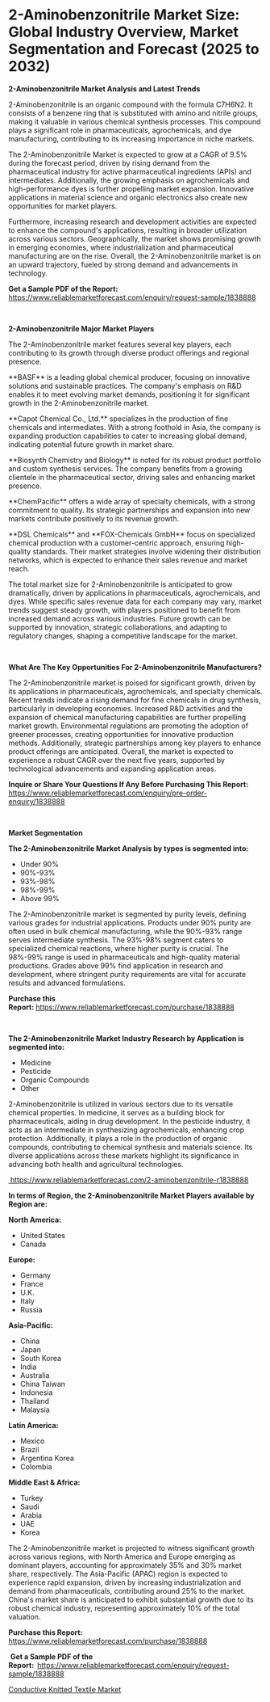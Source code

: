 <p><h1>2-Aminobenzonitrile Market Size: Global Industry Overview, Market Segmentation and Forecast (2025 to 2032)</h1></p><p><strong>2-Aminobenzonitrile Market Analysis and Latest Trends</strong></p>
<p><p>2-Aminobenzonitrile is an organic compound with the formula C7H6N2. It consists of a benzene ring that is substituted with amino and nitrile groups, making it valuable in various chemical synthesis processes. This compound plays a significant role in pharmaceuticals, agrochemicals, and dye manufacturing, contributing to its increasing importance in niche markets.</p><p>The 2-Aminobenzonitrile Market is expected to grow at a CAGR of 9.5% during the forecast period, driven by rising demand from the pharmaceutical industry for active pharmaceutical ingredients (APIs) and intermediates. Additionally, the growing emphasis on agrochemicals and high-performance dyes is further propelling market expansion. Innovative applications in material science and organic electronics also create new opportunities for market players.</p><p>Furthermore, increasing research and development activities are expected to enhance the compound's applications, resulting in broader utilization across various sectors. Geographically, the market shows promising growth in emerging economies, where industrialization and pharmaceutical manufacturing are on the rise. Overall, the 2-Aminobenzonitrile market is on an upward trajectory, fueled by strong demand and advancements in technology.</p></p>
<p><strong>Get a Sample PDF of the Report:&nbsp;</strong> <a href="https://www.reliablemarketforecast.com/enquiry/request-sample/1838888?utm_campaign=2932&utm_medium=2&utm_source=Github&utm_content=ia&utm_term=03042025&utm_id=2-aminobenzonitrile">https://www.reliablemarketforecast.com/enquiry/request-sample/1838888</a></p>
<p>&nbsp;</p>
<p><strong>2-Aminobenzonitrile Major Market Players</strong></p>
<p><p>The 2-Aminobenzonitrile market features several key players, each contributing to its growth through diverse product offerings and regional presence. </p><p>**BASF** is a leading global chemical producer, focusing on innovative solutions and sustainable practices. The company's emphasis on R&D enables it to meet evolving market demands, positioning it for significant growth in the 2-Aminobenzonitrile market.</p><p>**Capot Chemical Co., Ltd.** specializes in the production of fine chemicals and intermediates. With a strong foothold in Asia, the company is expanding production capabilities to cater to increasing global demand, indicating potential future growth in market share.</p><p>**Biosynth Chemistry and Biology** is noted for its robust product portfolio and custom synthesis services. The company benefits from a growing clientele in the pharmaceutical sector, driving sales and enhancing market presence.</p><p>**ChemPacific** offers a wide array of specialty chemicals, with a strong commitment to quality. Its strategic partnerships and expansion into new markets contribute positively to its revenue growth.</p><p>**DSL Chemicals** and **FOX-Chemicals GmbH** focus on specialized chemical production with a customer-centric approach, ensuring high-quality standards. Their market strategies involve widening their distribution networks, which is expected to enhance their sales revenue and market reach.</p><p>The total market size for 2-Aminobenzonitrile is anticipated to grow dramatically, driven by applications in pharmaceuticals, agrochemicals, and dyes. While specific sales revenue data for each company may vary, market trends suggest steady growth, with players positioned to benefit from increased demand across various industries. Future growth can be supported by innovation, strategic collaborations, and adapting to regulatory changes, shaping a competitive landscape for the market.</p></p>
<p>&nbsp;</p>
<p><strong>What Are The Key Opportunities For 2-Aminobenzonitrile Manufacturers?</strong></p>
<p><p>The 2-Aminobenzonitrile market is poised for significant growth, driven by its applications in pharmaceuticals, agrochemicals, and specialty chemicals. Recent trends indicate a rising demand for fine chemicals in drug synthesis, particularly in developing economies. Increased R&D activities and the expansion of chemical manufacturing capabilities are further propelling market growth. Environmental regulations are promoting the adoption of greener processes, creating opportunities for innovative production methods. Additionally, strategic partnerships among key players to enhance product offerings are anticipated. Overall, the market is expected to experience a robust CAGR over the next five years, supported by technological advancements and expanding application areas.</p></p>
<p><strong>Inquire or Share Your Questions If Any Before Purchasing This Report:</strong> <a href="https://www.reliablemarketforecast.com/enquiry/pre-order-enquiry/1838888?utm_campaign=2932&utm_medium=2&utm_source=Github&utm_content=ia&utm_term=03042025&utm_id=2-aminobenzonitrile">https://www.reliablemarketforecast.com/enquiry/pre-order-enquiry/1838888</a></p>
<p>&nbsp;</p>
<p><strong>Market Segmentation</strong></p>
<p><strong>The 2-Aminobenzonitrile Market Analysis by types is segmented into:</strong></p>
<p><ul><li>Under 90%</li><li>90%-93%</li><li>93%-98%</li><li>98%-99%</li><li>Above 99%</li></ul></p>
<p><p>The 2-Aminobenzonitrile market is segmented by purity levels, defining various grades for industrial applications. Products under 90% purity are often used in bulk chemical manufacturing, while the 90%-93% range serves intermediate synthesis. The 93%-98% segment caters to specialized chemical reactions, where higher purity is crucial. The 98%-99% range is used in pharmaceuticals and high-quality material productions. Grades above 99% find application in research and development, where stringent purity requirements are vital for accurate results and advanced formulations.</p></p>
<p><strong>Purchase this Report:&nbsp;</strong><a href="https://www.reliablemarketforecast.com/purchase/1838888?utm_campaign=2932&utm_medium=2&utm_source=Github&utm_content=ia&utm_term=03042025&utm_id=2-aminobenzonitrile">https://www.reliablemarketforecast.com/purchase/1838888</a></p>
<p>&nbsp;</p>
<p><strong>The 2-Aminobenzonitrile Market Industry Research by Application is segmented into:</strong></p>
<p><ul><li>Medicine</li><li>Pesticide</li><li>Organic Compounds</li><li>Other</li></ul></p>
<p><p>2-Aminobenzonitrile is utilized in various sectors due to its versatile chemical properties. In medicine, it serves as a building block for pharmaceuticals, aiding in drug development. In the pesticide industry, it acts as an intermediate in synthesizing agrochemicals, enhancing crop protection. Additionally, it plays a role in the production of organic compounds, contributing to chemical synthesis and materials science. Its diverse applications across these markets highlight its significance in advancing both health and agricultural technologies.</p></p>
<p><a href="https://www.reliablemarketforecast.com/2-aminobenzonitrile-r1838888?utm_campaign=2932&utm_medium=2&utm_source=Github&utm_content=ia&utm_term=03042025&utm_id=2-aminobenzonitrile">&nbsp;https://www.reliablemarketforecast.com/2-aminobenzonitrile-r1838888</a></p>
<p><strong>In terms of Region, the 2-Aminobenzonitrile Market Players available by Region are:</strong></p>
<p>
    <p> <strong> North America: </strong>
        <ul>
            <li>United States</li>
            <li>Canada</li>
        </ul>
        </p> 
    <p> <strong> Europe: </strong>
        <ul>
            <li>Germany</li>
            <li>France</li>
            <li>U.K.</li>
            <li>Italy</li>
            <li>Russia</li>
        </ul>
        </p> 
    <p> <strong> Asia-Pacific: </strong>
        <ul>
            <li>China</li>
            <li>Japan</li>
            <li>South Korea</li>
            <li>India</li>
            <li>Australia</li>
            <li>China Taiwan</li>
            <li>Indonesia</li>
            <li>Thailand</li>
            <li>Malaysia</li>
        </ul>
        </p> 
    <p> <strong> Latin America: </strong>
        <ul>
            <li>Mexico</li>
            <li>Brazil</li>
            <li>Argentina Korea</li>
            <li>Colombia</li>
        </ul>
        </p> 
    <p> <strong> Middle East & Africa: </strong>
        <ul>
            <li>Turkey</li>
            <li>Saudi</li>
            <li>Arabia</li>
            <li>UAE</li>
            <li>Korea</li>
        </ul>
    </p>
    </p>
<p><p>The 2-Aminobenzonitrile market is projected to witness significant growth across various regions, with North America and Europe emerging as dominant players, accounting for approximately 35% and 30% market share, respectively. The Asia-Pacific (APAC) region is expected to experience rapid expansion, driven by increasing industrialization and demand from pharmaceuticals, contributing around 25% to the market. China's market share is anticipated to exhibit substantial growth due to its robust chemical industry, representing approximately 10% of the total valuation.</p></p>
<p><strong>Purchase this Report: </strong><a href="https://www.reliablemarketforecast.com/purchase/1838888?utm_campaign=2932&utm_medium=2&utm_source=Github&utm_content=ia&utm_term=03042025&utm_id=2-aminobenzonitrile">https://www.reliablemarketforecast.com/purchase/1838888</a></p>
<p>&nbsp;<strong>Get a Sample PDF of the Report:&nbsp;&nbsp;</strong><a href="https://www.reliablemarketforecast.com/enquiry/request-sample/1838888?utm_campaign=2932&utm_medium=2&utm_source=Github&utm_content=ia&utm_term=03042025&utm_id=2-aminobenzonitrile">https://www.reliablemarketforecast.com/enquiry/request-sample/1838888</a></p>
<p><strong></strong></p>
<p><p><a href="https://github.com/aidelndasse/Market-Research-Report-List-1/blob/main/conductive-knitted-textile-market.md?utm_campaign=2932&utm_medium=2&utm_source=Github&utm_content=ia&utm_term=03042025&utm_id=2-aminobenzonitrile">Conductive Knitted Textile Market</a></p></p>